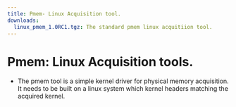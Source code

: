 ```yaml
---
title: Pmem- Linux Acquisition tool.
downloads:
  linux_pmem_1.0RC1.tgz: The standard pmem linux acquitiion tool.
---
```


# Pmem: Linux Acquisition tools.

* The pmem tool is a simple kernel driver for physical memory acquisition. It
  needs to be built on a linux system which kernel headers matching the acquired
  kernel.
